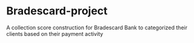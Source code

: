 # Bradescard-project
A collection score construction for Bradescard Bank to categorized their clients based on their payment activity
